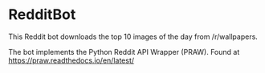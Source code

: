 # RedditBot
This Reddit bot downloads the top 10 images of the day from /r/wallpapers.

The bot implements the Python Reddit API Wrapper (PRAW). Found at https://praw.readthedocs.io/en/latest/


